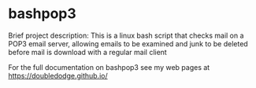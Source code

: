 bashpop3
========
Brief project description:
This is a linux bash script that checks mail on a POP3 email server, allowing emails to be examined and 
junk to be deleted before mail is download with a regular mail client

For the full documentation on bashpop3 see my web pages at 
https://doubledodge.github.io/






